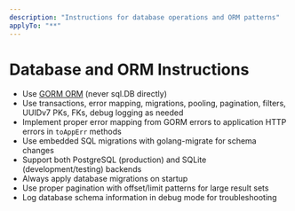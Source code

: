 ```yaml
---
description: "Instructions for database operations and ORM patterns"
applyTo: "**"
---
```

# Database and ORM Instructions

- Use [GORM ORM](https://gorm.io/) (never sql.DB directly)
- Use transactions, error mapping, migrations, pooling, pagination, filters, UUIDv7 PKs, FKs, debug logging as needed
- Implement proper error mapping from GORM errors to application HTTP errors in `toAppErr` methods
- Use embedded SQL migrations with golang-migrate for schema changes
- Support both PostgreSQL (production) and SQLite (development/testing) backends
- Always apply database migrations on startup
- Use proper pagination with offset/limit patterns for large result sets
- Log database schema information in debug mode for troubleshooting
